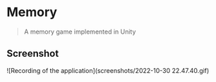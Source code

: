 # Memory

> A memory game implemented in Unity

## Screenshot

![Recording of the application](screenshots/2022-10-30 22.47.40.gif)